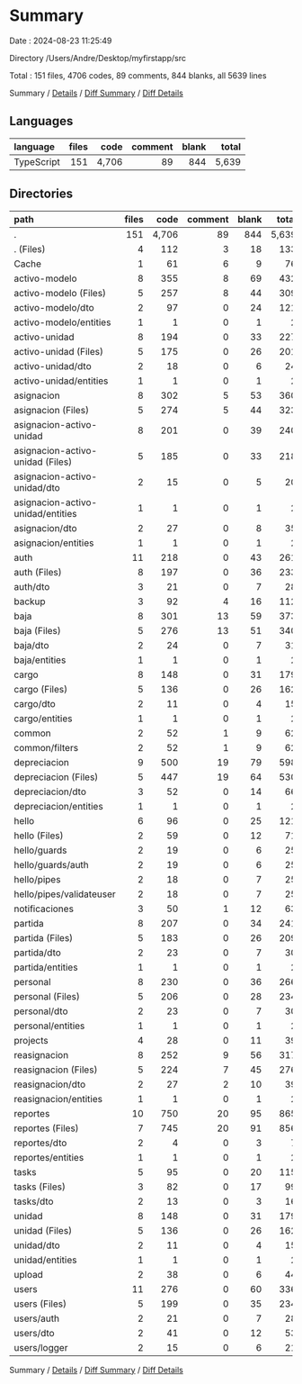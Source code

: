 # Summary

Date : 2024-08-23 11:25:49

Directory /Users/Andre/Desktop/myfirstapp/src

Total : 151 files,  4706 codes, 89 comments, 844 blanks, all 5639 lines

Summary / [Details](details.md) / [Diff Summary](diff.md) / [Diff Details](diff-details.md)

## Languages
| language | files | code | comment | blank | total |
| :--- | ---: | ---: | ---: | ---: | ---: |
| TypeScript | 151 | 4,706 | 89 | 844 | 5,639 |

## Directories
| path | files | code | comment | blank | total |
| :--- | ---: | ---: | ---: | ---: | ---: |
| . | 151 | 4,706 | 89 | 844 | 5,639 |
| . (Files) | 4 | 112 | 3 | 18 | 133 |
| Cache | 1 | 61 | 6 | 9 | 76 |
| activo-modelo | 8 | 355 | 8 | 69 | 432 |
| activo-modelo (Files) | 5 | 257 | 8 | 44 | 309 |
| activo-modelo/dto | 2 | 97 | 0 | 24 | 121 |
| activo-modelo/entities | 1 | 1 | 0 | 1 | 2 |
| activo-unidad | 8 | 194 | 0 | 33 | 227 |
| activo-unidad (Files) | 5 | 175 | 0 | 26 | 201 |
| activo-unidad/dto | 2 | 18 | 0 | 6 | 24 |
| activo-unidad/entities | 1 | 1 | 0 | 1 | 2 |
| asignacion | 8 | 302 | 5 | 53 | 360 |
| asignacion (Files) | 5 | 274 | 5 | 44 | 323 |
| asignacion-activo-unidad | 8 | 201 | 0 | 39 | 240 |
| asignacion-activo-unidad (Files) | 5 | 185 | 0 | 33 | 218 |
| asignacion-activo-unidad/dto | 2 | 15 | 0 | 5 | 20 |
| asignacion-activo-unidad/entities | 1 | 1 | 0 | 1 | 2 |
| asignacion/dto | 2 | 27 | 0 | 8 | 35 |
| asignacion/entities | 1 | 1 | 0 | 1 | 2 |
| auth | 11 | 218 | 0 | 43 | 261 |
| auth (Files) | 8 | 197 | 0 | 36 | 233 |
| auth/dto | 3 | 21 | 0 | 7 | 28 |
| backup | 3 | 92 | 4 | 16 | 112 |
| baja | 8 | 301 | 13 | 59 | 373 |
| baja (Files) | 5 | 276 | 13 | 51 | 340 |
| baja/dto | 2 | 24 | 0 | 7 | 31 |
| baja/entities | 1 | 1 | 0 | 1 | 2 |
| cargo | 8 | 148 | 0 | 31 | 179 |
| cargo (Files) | 5 | 136 | 0 | 26 | 162 |
| cargo/dto | 2 | 11 | 0 | 4 | 15 |
| cargo/entities | 1 | 1 | 0 | 1 | 2 |
| common | 2 | 52 | 1 | 9 | 62 |
| common/filters | 2 | 52 | 1 | 9 | 62 |
| depreciacion | 9 | 500 | 19 | 79 | 598 |
| depreciacion (Files) | 5 | 447 | 19 | 64 | 530 |
| depreciacion/dto | 3 | 52 | 0 | 14 | 66 |
| depreciacion/entities | 1 | 1 | 0 | 1 | 2 |
| hello | 6 | 96 | 0 | 25 | 121 |
| hello (Files) | 2 | 59 | 0 | 12 | 71 |
| hello/guards | 2 | 19 | 0 | 6 | 25 |
| hello/guards/auth | 2 | 19 | 0 | 6 | 25 |
| hello/pipes | 2 | 18 | 0 | 7 | 25 |
| hello/pipes/validateuser | 2 | 18 | 0 | 7 | 25 |
| notificaciones | 3 | 50 | 1 | 12 | 63 |
| partida | 8 | 207 | 0 | 34 | 241 |
| partida (Files) | 5 | 183 | 0 | 26 | 209 |
| partida/dto | 2 | 23 | 0 | 7 | 30 |
| partida/entities | 1 | 1 | 0 | 1 | 2 |
| personal | 8 | 230 | 0 | 36 | 266 |
| personal (Files) | 5 | 206 | 0 | 28 | 234 |
| personal/dto | 2 | 23 | 0 | 7 | 30 |
| personal/entities | 1 | 1 | 0 | 1 | 2 |
| projects | 4 | 28 | 0 | 11 | 39 |
| reasignacion | 8 | 252 | 9 | 56 | 317 |
| reasignacion (Files) | 5 | 224 | 7 | 45 | 276 |
| reasignacion/dto | 2 | 27 | 2 | 10 | 39 |
| reasignacion/entities | 1 | 1 | 0 | 1 | 2 |
| reportes | 10 | 750 | 20 | 95 | 865 |
| reportes (Files) | 7 | 745 | 20 | 91 | 856 |
| reportes/dto | 2 | 4 | 0 | 3 | 7 |
| reportes/entities | 1 | 1 | 0 | 1 | 2 |
| tasks | 5 | 95 | 0 | 20 | 115 |
| tasks (Files) | 3 | 82 | 0 | 17 | 99 |
| tasks/dto | 2 | 13 | 0 | 3 | 16 |
| unidad | 8 | 148 | 0 | 31 | 179 |
| unidad (Files) | 5 | 136 | 0 | 26 | 162 |
| unidad/dto | 2 | 11 | 0 | 4 | 15 |
| unidad/entities | 1 | 1 | 0 | 1 | 2 |
| upload | 2 | 38 | 0 | 6 | 44 |
| users | 11 | 276 | 0 | 60 | 336 |
| users (Files) | 5 | 199 | 0 | 35 | 234 |
| users/auth | 2 | 21 | 0 | 7 | 28 |
| users/dto | 2 | 41 | 0 | 12 | 53 |
| users/logger | 2 | 15 | 0 | 6 | 21 |

Summary / [Details](details.md) / [Diff Summary](diff.md) / [Diff Details](diff-details.md)